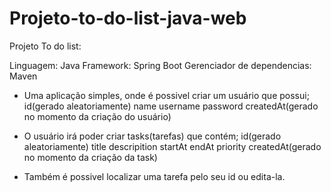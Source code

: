 # Projeto-to-do-list-java-web

Projeto To do list:

Linguagem: Java
Framework: Spring Boot
Gerenciador de dependencias: Maven


- Uma aplicação simples, onde é possivel criar um usuário que possui;
    id(gerado aleatoriamente)
    name
    username
    password
    createdAt(gerado no momento da criação do usuário)
  
- O usuário irá poder criar tasks(tarefas) que contém;
    id(gerado aleatoriamente) 
    title
    descripition
    startAt
    endAt
    priority
    createdAt(gerado no momento da criação da task)

- Também é possivel localizar uma tarefa pelo seu id ou edita-la.
